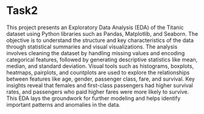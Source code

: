 # Task2
This project presents an Exploratory Data Analysis (EDA) of the Titanic dataset using Python libraries such as Pandas, Matplotlib, and Seaborn. The objective is to understand the structure and key characteristics of the data through statistical summaries and visual visualizations. The analysis involves cleaning the dataset by handling missing values and encoding categorical features, followed by generating descriptive statistics like mean, median, and standard deviation. Visual tools such as histograms, boxplots, heatmaps, pairplots, and countplots are used to explore the relationships between features like age, gender, passenger class, fare, and survival. Key insights reveal that females and first-class passengers had higher survival rates, and passengers who paid higher fares were more likely to survive. This EDA lays the groundwork for further modeling and helps identify important patterns and anomalies in the data.
